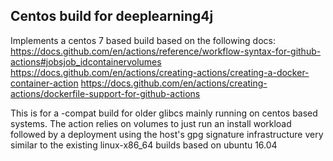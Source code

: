## Centos build for deeplearning4j
Implements a centos 7 based build based on the following docs:
https://docs.github.com/en/actions/reference/workflow-syntax-for-github-actions#jobsjob_idcontainervolumes
https://docs.github.com/en/actions/creating-actions/creating-a-docker-container-action
https://docs.github.com/en/actions/creating-actions/dockerfile-support-for-github-actions

This is for a -compat build for older glibcs mainly running on centos based systems.
The action relies on volumes to just run an install workload followed by a deployment
using the host's gpg signature infrastructure very similar to the existing linux-x86_64 builds
based on ubuntu 16.04